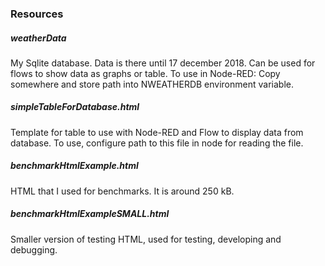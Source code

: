 ### Resources

##### weatherData

My Sqlite database. Data is there until 17 december 2018. Can be used for flows to show data as graphs or table. To use in Node-RED:
Copy somewhere and store path into NWEATHERDB environment variable.

##### simpleTableForDatabase.html
Template for table to use with Node-RED and Flow to display data from database. To use, configure path to this file in 
node for reading the file.

##### benchmarkHtmlExample.html

HTML that I used for benchmarks. It is around 250 kB.

##### benchmarkHtmlExampleSMALL.html

Smaller version of testing HTML, used for testing, developing and debugging.

